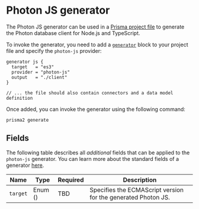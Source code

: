 # Photon JS generator

The Photon JS generator can be used in a [Prisma project file]() to generate the Photon database client for Node.js and TypeScript. 

To invoke the generator, you need to add a [`generator`]() block to your project file and specify the `photon-js` provider:

```
generator js {
  target   = "es3"
  provider = "photon-js"
  output   = "./client"
}

// ... the file should also contain connectors and a data model definition
```

Once added, you can invoke the generator using the following command:

```
prisma2 generate
```

## Fields

The following table describes all _additional_ fields that can be applied to the `photon-js` generator. You can learn more about the standard fields of a generator [here]().

| Name | Type | Required | Description |
| --- | --- | --- | --- |
| `target` | Enum () | TBD | Specifies the ECMAScript version for the generated Photon JS. |


